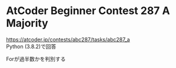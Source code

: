 # AtCoder Beginner Contest 287 A Majority  
https://atcoder.jp/contests/abc287/tasks/abc287_a  
Python (3.8.2)で回答  

Forが過半数かを判別する
